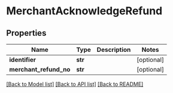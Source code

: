 # MerchantAcknowledgeRefund

## Properties
Name | Type | Description | Notes
------------ | ------------- | ------------- | -------------
**identifier** | **str** |  | [optional] 
**merchant_refund_no** | **str** |  | [optional] 

[[Back to Model list]](../README.md#documentation-for-models) [[Back to API list]](../README.md#documentation-for-api-endpoints) [[Back to README]](../README.md)

